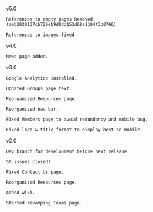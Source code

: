 v5.0

	References to empty pages Removed. (aeb2030137cb726eb9d8dd153d68a1104f3b0766)
	
	References to images fixed
	
v4.0

	News page added.
	
v3.0

	Google Analytics installed.

	Updated Groups page text.

	Reorganized Resources page.

	Reorganized nav bar.

	Fixed Members page to avoid redundancy and mobile bug.

	Fixed logo & title format to display best on mobile.

v2.0

	Dev branch for development before next release.

	50 issues closed!

	Fixed Contact Us page.

	Reorganized Resources page.

	Added wiki.

	Started revamping Teams page.
